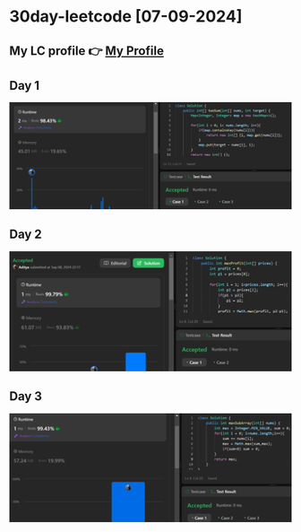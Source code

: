 # 30day-leetcode [07-09-2024]
## My LC profile 👉 [My Profile](https://leetcode.com/u/dev15_aditya/)

## Day 1
![alt text]({75F5D56F-13C4-4573-802D-AC7839256467}.png)

## Day 2
![alt text]({234F7015-DBAB-4F40-A0BE-451F802826EF}.png)

## Day 3
![alt text]({4D09EB80-BAEB-4ECE-831B-BAFA04B9EFE8}.png)